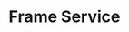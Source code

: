 ---
title: "Frame Service"
linkTitle: "Frame Service"
description: "Explanation of the frame service, its configuration, its functionality, and its interfaces."
draft: true
weight: 45
type: "docs"
---